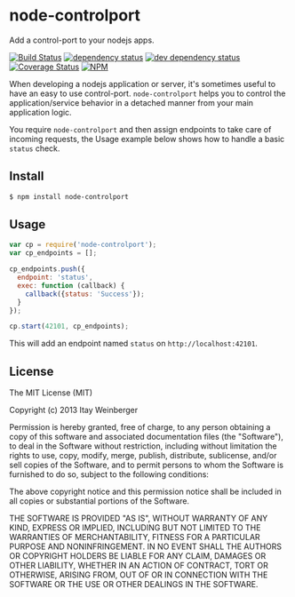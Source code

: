 # node-controlport 
Add a control-port to your nodejs apps.

[![Build Status][3]][4] [![dependency status][5]][6] [![dev dependency status][7]][8] [![Coverage Status][1]][2]
[![NPM](https://nodei.co/npm/node-controlport.png)](https://nodei.co/npm/node-controlport/)

When developing a nodejs application or server, it's sometimes useful to have an easy to use control-port. 
```node-controlport``` helps you to control the application/service behavior in a detached manner from your main application logic.

You require ```node-controlport``` and then assign endpoints to take care of incoming requests, 
the Usage example below shows how to handle a basic ```status``` check.

## Install

```bash
$ npm install node-controlport
```

## Usage

```JavaScript
var cp = require('node-controlport');
var cp_endpoints = [];

cp_endpoints.push({
  endpoint: 'status',
  exec: function (callback) {
    callback({status: 'Success'});
  }
});

cp.start(42101, cp_endpoints);
```

This will add an endpoint named ```status``` on ```http://localhost:42101```.

## License

The MIT License (MIT)

Copyright (c) 2013 Itay Weinberger

Permission is hereby granted, free of charge, to any person obtaining a copy of
this software and associated documentation files (the "Software"), to deal in
the Software without restriction, including without limitation the rights to
use, copy, modify, merge, publish, distribute, sublicense, and/or sell copies of
the Software, and to permit persons to whom the Software is furnished to do so,
subject to the following conditions:

The above copyright notice and this permission notice shall be included in all
copies or substantial portions of the Software.

THE SOFTWARE IS PROVIDED "AS IS", WITHOUT WARRANTY OF ANY KIND, EXPRESS OR
IMPLIED, INCLUDING BUT NOT LIMITED TO THE WARRANTIES OF MERCHANTABILITY, FITNESS
FOR A PARTICULAR PURPOSE AND NONINFRINGEMENT. IN NO EVENT SHALL THE AUTHORS OR
COPYRIGHT HOLDERS BE LIABLE FOR ANY CLAIM, DAMAGES OR OTHER LIABILITY, WHETHER
IN AN ACTION OF CONTRACT, TORT OR OTHERWISE, ARISING FROM, OUT OF OR IN
CONNECTION WITH THE SOFTWARE OR THE USE OR OTHER DEALINGS IN THE SOFTWARE.

[1]: https://coveralls.io/repos/itayw/node-controlport/badge.png
[2]: https://coveralls.io/r/itayw/node-controlport
[3]: https://travis-ci.org/itayw/node-controlport.png
[4]: https://travis-ci.org/itayw/node-controlport
[5]: https://david-dm.org/itayw/node-controlport.png
[6]: https://david-dm.org/itayw/node-controlport
[7]: https://david-dm.org/itayw/node-controlport/dev-status.png
[8]: https://david-dm.org/itayw/node-controlport#info=devDependencies
